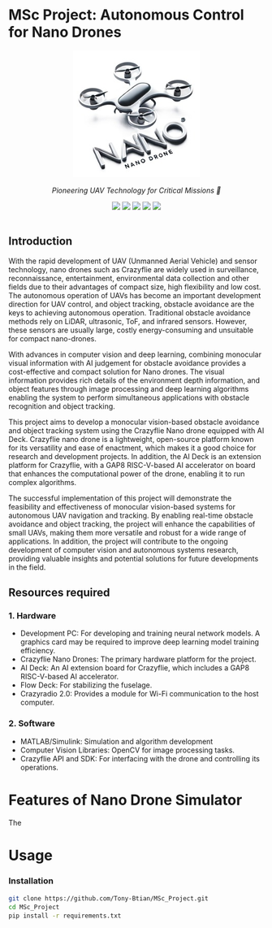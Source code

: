 # MSc Project: Autonomous Control for Nano Drones

<div align="center">
    <img src="Pictures/Logo.jpg"/>
    <p>
      <i align="center">Pioneering UAV Technology for Critical Missions 🚀</i>
    </p>
    <div id="badges">
     <a href="GitHub License"><img src="https://img.shields.io/badge/license-MIT-blue.svg"/></a>
     <a href="Contributions welcome"><img src="https://img.shields.io/badge/contributions-welcome-orange.svg"/></a>
     <a href="https://github.com/Tony-Btian/SkyPulseUAV/issues"><img src="https://img.shields.io/github/issues/Tony-Btian/SkyPulseUAV.svg"/></a>
     <a href="https://github.com/Tony-Btian/SkyPulseUAV"><img src="https://img.shields.io/github/stars/Tony-Btian/SkyPulseUAV.svg?style=social&label=Star"/></a>
     <a href="https://github.com/Tony-Btian/SkyPulseUAV"><img src="https://img.shields.io/github/forks/Tony-Btian/SkyPulseUAV.svg?style=social&label=Fork"/></a>
    </div> 
	<br>
</div>

## Introduction
With the rapid development of UAV (Unmanned Aerial Vehicle) and sensor technology, nano drones such as Crazyflie are widely used in surveillance, reconnaissance, entertainment, environmental data collection and other fields due to their advantages of compact size, high flexibility and low cost. The autonomous operation of UAVs has become an important development direction for UAV control, and object tracking, obstacle avoidance are the keys to achieving autonomous operation. Traditional obstacle avoidance methods rely on LiDAR, ultrasonic, ToF, and infrared sensors. However, these sensors are usually large, costly energy-consuming and unsuitable for compact nano-drones. 

With advances in computer vision and deep learning, combining monocular visual information with AI judgement for obstacle avoidance provides a cost-effective and compact solution for Nano drones. The visual information provides rich details of the environment depth information, and object features through image processing and deep learning algorithms enabling the system to perform simultaneous applications with obstacle recognition and object tracking. 

This project aims to develop a monocular vision-based obstacle avoidance and object tracking system using the Crazyflie Nano drone equipped with AI Deck. Crazyflie nano drone is a lightweight, open-source platform known for its versatility and ease of enactment, which makes it a good choice for research and development projects. In addition, the AI Deck is an extension platform for Crazyflie, with a GAP8 RISC-V-based AI accelerator on board that enhances the computational power of the drone, enabling it to run complex algorithms. 

The successful implementation of this project will demonstrate the feasibility and effectiveness of monocular vision-based systems for autonomous UAV navigation and tracking. By enabling real-time obstacle avoidance and object tracking, the project will enhance the capabilities of small UAVs, making them more versatile and robust for a wide range of applications. In addition, the project will contribute to the ongoing development of computer vision and autonomous systems research, providing valuable insights and potential solutions for future developments in the field.

## Resources required
### 1.	Hardware
- Development PC: For developing and training neural network models. A graphics card may be required to improve deep learning model training efficiency.
- Crazyflie Nano Drones: The primary hardware platform for the project.
- AI Deck: An AI extension board for Crazyflie, which includes a GAP8 RISC-V-based AI accelerator.
- Flow Deck: For stabilizing the fuselage.
- Crazyradio 2.0: Provides a module for Wi-Fi communication to the host computer.

### 2.	Software
- MATLAB/Simulink: Simulation and algorithm development
- Computer Vision Libraries: OpenCV for image processing tasks.
- Crazyflie API and SDK: For interfacing with the drone and controlling its operations. 

# Features of Nano Drone Simulator
The

# Usage
### Installation
```Bash
git clone https://github.com/Tony-Btian/MSc_Project.git
cd MSc_Project
pip install -r requirements.txt
```
